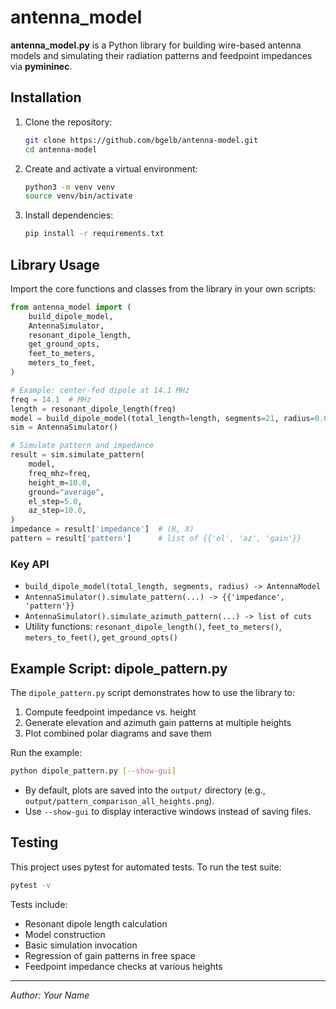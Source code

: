 # antenna_model

**antenna_model.py** is a Python library for building wire-based antenna models and simulating their radiation patterns and feedpoint impedances via **pymininec**.

## Installation

1. Clone the repository:
   ```bash
   git clone https://github.com/bgelb/antenna-model.git
   cd antenna-model
   ```
2. Create and activate a virtual environment:
   ```bash
   python3 -m venv venv
   source venv/bin/activate
   ```
3. Install dependencies:
   ```bash
   pip install -r requirements.txt
   ```

## Library Usage

Import the core functions and classes from the library in your own scripts:

```python
from antenna_model import (
    build_dipole_model,
    AntennaSimulator,
    resonant_dipole_length,
    get_ground_opts,
    feet_to_meters,
    meters_to_feet,
)

# Example: center-fed dipole at 14.1 MHz
freq = 14.1  # MHz
length = resonant_dipole_length(freq)
model = build_dipole_model(total_length=length, segments=21, radius=0.001)
sim = AntennaSimulator()

# Simulate pattern and impedance
result = sim.simulate_pattern(
    model,
    freq_mhz=freq,
    height_m=10.0,
    ground="average",
    el_step=5.0,
    az_step=10.0,
)
impedance = result['impedance']  # (R, X)
pattern = result['pattern']      # list of {{'el', 'az', 'gain'}}
``` 

### Key API

- `build_dipole_model(total_length, segments, radius) -> AntennaModel`
- `AntennaSimulator().simulate_pattern(...) -> {{'impedance', 'pattern'}}`
- `AntennaSimulator().simulate_azimuth_pattern(...) -> list of cuts`
- Utility functions: `resonant_dipole_length()`, `feet_to_meters()`, `meters_to_feet()`, `get_ground_opts()`

## Example Script: dipole_pattern.py

The `dipole_pattern.py` script demonstrates how to use the library to:

1. Compute feedpoint impedance vs. height
2. Generate elevation and azimuth gain patterns at multiple heights
3. Plot combined polar diagrams and save them

Run the example:

```bash
python dipole_pattern.py [--show-gui]
```

- By default, plots are saved into the `output/` directory (e.g., `output/pattern_comparison_all_heights.png`).
- Use `--show-gui` to display interactive windows instead of saving files.

## Testing

This project uses pytest for automated tests. To run the test suite:

```bash
pytest -v
```

Tests include:
- Resonant dipole length calculation
- Model construction
- Basic simulation invocation
- Regression of gain patterns in free space
- Feedpoint impedance checks at various heights

---
*Author: Your Name* 